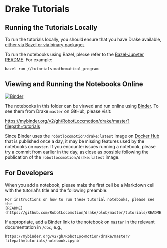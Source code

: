 # Drake Tutorials

## Running the Tutorials Locally

To run the tutorials locally, you should ensure that you have Drake available, [either via Bazel or via binary packages](https://drake.mit.edu/installation.html).

To run the notebooks using Bazel, please refer to the
[Bazel-Jupyter README](../tools/jupyter/README.md#running-notebooks).
For example:

```
bazel run //tutorials:mathematical_program
```

## Viewing and Running the Notebooks Online

[![Binder](https://mybinder.org/badge_logo.svg)](https://mybinder.org/v2/gh/RobotLocomotion/drake/master?filepath=tutorials)

The notebooks in this folder can be viewed and run online using
[Binder](https://mybinder.org). To see them from Drake `master` on
GitHub, please visit:

<https://mybinder.org/v2/gh/RobotLocomotion/drake/master?filepath=tutorials>

Since Binder uses the `robotlocomotion/drake:latest` image on
[Docker Hub](https://hub.docker.com/r/robotlocomotion/drake) that is published
once a day, it may be missing features used by the notebooks on `master`. If you
encounter issues running a notebook, please try a commit from earlier in the
day, as close as possible following the publication of the
`robotlocomotion/drake:latest` image.

## For Developers

When you add a notebook, please make the first cell be a Markdown cell with the tutorial's title and the following preamble:

    For instructions on how to run these tutorial notebooks, please see the
    [README](https://github.com/RobotLocomotion/drake/blob/master/tutorials/README.md).

If appropriate, add a Binder link to the notebook on `master` in the
relevant documentation in `/doc`, e.g.,
```
https://mybinder.org/v2/gh/RobotLocomotion/drake/master?filepath=tutorials/notebook.ipynb`
```
